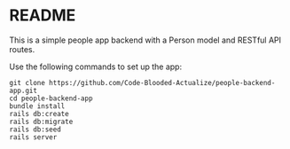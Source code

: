 # README

This is a simple people app backend with a Person model and RESTful API routes.

Use the following commands to set up the app:

```
git clone https://github.com/Code-Blooded-Actualize/people-backend-app.git
cd people-backend-app
bundle install
rails db:create
rails db:migrate
rails db:seed
rails server
```
